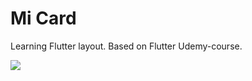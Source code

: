 # Mi Card

Learning Flutter layout. Based on Flutter Udemy-course.

![](https://i.imgur.com/qLQK55d.png)
